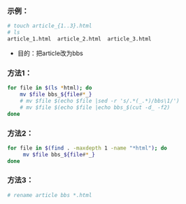 ### 示例：

```bash
# touch article_{1..3}.html
# ls
article_1.html  article_2.html  article_3.html
```

- 目的：把article改为bbs

### 方法1：

```bash
for file in $(ls *html); do
    mv $file bbs_${file#*_}
    # mv $file $(echo $file |sed -r 's/.*(_.*)/bbs\1/')
    # mv $file $(echo $file |echo bbs_$(cut -d_ -f2)
done
```

### 方法2：

```bash
for file in $(find . -maxdepth 1 -name "*html"); do
     mv $file bbs_${file#*_}
done
```

### 方法3：

```bash
# rename article bbs *.html
```

